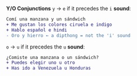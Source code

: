 **Y/O Conjunctions**
`y` → `e` if it precedes the `i` **sound**:
```diff
Comí una manzana y un sándwich
+ Me gustan los colores ciruela e indigo
+ Hablo español e hindi
- Oro y hierro ← a dipthong = not the 'i' sound
```
`o` → `u` if it precedes the `u` **sound**:
```diff
¿Comiste una manzana o un sándwich?
+ Puedes elegir uno u otro
+ Has ido a Venezuela u Honduras
```
